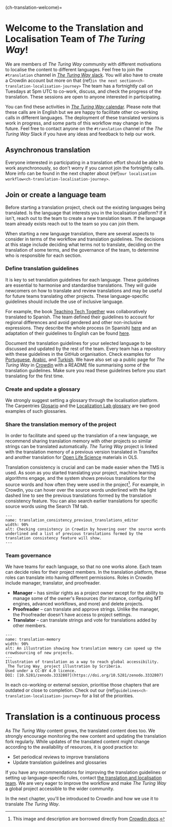 (ch-translation-welcome)=
# Welcome to the Translation and Localisation Team of _The Turing Way_!

We are members of _The Turing Way_ community with different motivations to localise the content to different languages.
Feel free to join the `#translation` channel in [_The Turing Way_ slack](https://theturingway.slack.com).
You will also have to create a Crowdin account but more on that {ref}`in the next section<ch-translation-localisation-journey>`
The team has a fortnightly call on Tuesdays at 5pm UTC to co-work, discuss, and check the progress of the translation.
These sessions are open to anyone interested in participating.

You can find these activities in [_The Turing Way_ calendar](https://calendar.google.com/calendar?cid=dGhldHVyaW5nd2F5QGdtYWlsLmNvbQ).
Please note that these calls are in English but we are happy to facilitate other co-working calls in different languages.
The deployment of these translated versions is work in progress, and some parts of this workflow may change in the future. Feel free to contact anyone on the `#translation` channel of the _The Turing Way_ Slack if you have any ideas and feedback to help our work.

## Asynchronous translation

Everyone interested in participating in a translation effort should be able to work asynchronously, so don't worry if you cannot join the fortnightly calls. More info can be found in the next chapter about {ref}`our localisation workflow<ch-translation-localisation-journey>`.

## Join or create a language team

Before starting a translation project, check out the existing languages being translated.
Is the language that interests you in the localisation platform? If it isn't, reach out to the team to create a new translation team.
If the language team already exists reach out to the team so you can join them.

When starting a new language translation, there are several aspects to consider in terms of the workflow and translation guidelines.
The decisions at this stage include deciding what terms not to translate, deciding on the translation of some terms, and the governance of the team, to determine who is responsible for each section.

### Define translation guidelines

It is key to set translation guidelines for each language.
These guidelines are essential to harmonise and standardise translations.
They will guide newcomers on how to translate and review translations and may be useful for future teams translating other projects.
These language-specific guidelines should include the use of inclusive language.

For example, the book [Teaching Tech Together](https://teachtogether.tech/) was collaboratively translated to Spanish.
The team defined their guidelines to account for regional differences and avoid gendered and other non-inclusive expressions.
They describe the whole process (in Spanish) [here](https://teachtogether.tech/es/index.html#s:traduccion) and an adaptation of their guidelines to English can be found [here](https://github.com/gvwilson/teachtogether.tech#translations).

Document the translation guidelines for your selected language to be discussed and updated by the rest of the team.
Every team has a repository with these guidelines in the GitHub organisation. 
Check examples for
[Portuguese](https://github.com/TWTranslation/Portuguese_specific_translation_guidelines), [Arabic](https://github.com/TWTranslation/Arabic-specific-Translation-rules), and [Turkish](https://github.com/TWTranslation/Turkish-specific-Translation-rules).
We have also set up a public page for _The Turing Way_ in [Crowdin](https://turingway.crowdin.com/turing-way) with a README file summarising some of the translation guidelines. 
Make sure you read these guidelines before you start translating for the first time.


### Create and update a glossary

We strongly suggest setting a glossary through the localisation platform.
The Carpentries [Glosario](https://glosario.carpentries.org/) and the [Localization Lab glossary](https://www.localizationlab.org/glossaries) are two good examples of such glossaries.

### Share the translation memory of the project

In order to facilitate and speed up the translation of a new language, we recommend sharing translation memory with other projects so similar strings can be translated automatically.
_The Turing Way_ project is linked with the translation memory of a previous version translated in Transifex and another translation for [Open Life Science](https://openlifesci.org/) materials in OLS.

Translation consistency is crucial and can be made easier when the TMS is used.
As soon as you started translating your project, machine learning algorithms engage, and the system shows previous translations for the source words and how often they were used in the project[^1]. 
For example, in Crowdin, you can hover over the source words underlined with the light dashed line to see the previous translations formed by the translation consistency feature. 
You can also search earlier translations for specific source words using the Search TM tab.

```{figure} ../../figures/translation-consistency-previous-translations-editor.*
---
name: translation_consistency_previous_translations_editor
width: 90%
alt: Checking consistency in Crowdin by hovering over the source words underlined and a list of previous translations formed by the translation consistency feature will show.
---
```


### Team governance

We have teams for each language, so that no one works alone.
Each team can decide roles for their project members.
In the translation platform, these roles can translate into having different permissions. 
Roles in Crowdin include manager, translator, and proofreader.
- **Manager** – has similar rights as a project owner except for the ability to manage some of the owner's Resources (for instance, configuring MT engines, advanced workflows, and more) and delete projects.
- **Proofreader** – can translate and approve strings.
Unlike the manager, the Proofreader doesn't have access to project settings.
- **Translator** – can translate strings and vote for translations added by other members.


```{figure} ../../figures/translation-memory-animation.*
---
name: translation-memory
width: 90%
alt: An illustration showing how translation memory can speed up the crowdsourcing of new projects.
---
Illustration of translation as a way to reach global accessibility. _The Turing Way_ project illustration by Scriberia.
Used under a CC-BY 4.0 licence.
DOI: [10.5281/zenodo.3332807](https://doi.org/10.5281/zenodo.3332807)
```  


In each co-working or external session, prioritise those chapters that are outdated or close to completion. 
Check out our {ref}`guidelines<ch-translation-localisation-journey>` for a list of the priorities.

# Translation is a continuous process

As _The Turing Way_ content grows, the translated content does too. 
We strongly encourage monitoring the new content and updating the translation fork regularly.
While updates of the translated content might change according to the availability of resources, it is good practice to:

* Set periodical reviews to improve translations
* Update translation guidelines and glossaries

If you have any recommendations for improving the translation guidelines or setting up language-specific rules, contact [the translation and localisation team](https://github.com/the-turing-way/the-turing-way/blob/main/ways_of_working.md).
We are very eager to improve the workflow and make _The Turing Way_ a global project accessible to the wider community.


In the next chapter, you'll be introduced to  Crowdin and how we use it to translate _The Turing Way_.
[^1]: This image and description are borrowed directly from [Crowdin docs](https://support.crowdin.com/translation-consistency/).
